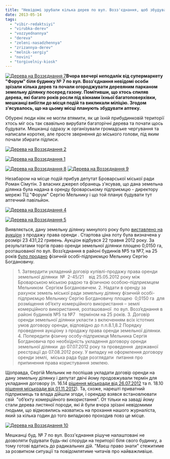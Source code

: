 ```yaml
---
title: "Невідомі зрубали кілька дерев по вул. Возз'єднання, щоб збудувати на їх місці аптеку?"
date: 2013-05-14
tags: 
  - "vibir-redaktsiyi"
  - "virubka-derev"
  - "vozzyednannya"
  - "dereva"
  - "zeleni-nasadzhennya"
  - "zrizannya-derev"
  - "melnik-sergiy"
  - "novini"
  - "torgivelniy-kiosk"
---
```


[![Дерева на Воззєднання 7](https://mpz.brovary.org/wp-content/uploads/2013/05/Dereva-na-Vozzyednannya-7.jpg)](https://mpz.brovary.org/wp-content/uploads/2013/05/Dereva-na-Vozzyednannya-7.jpg)**Вчора ввечері неподалік від супермаркету "Форум" біля будинку № 7 по вул. Возз'єднання невідомі особи зрізали кілька дерев та почали огороджувати деревяним парканом земельну ділянку посеред газону. Помітивши, що хтось спиляв дерева, які багато років росли під вікнами їхньої багатоповерхівки, мешканці вибігли до місця подій та викликали міліцію. Згодом з'ясувалось, що на цьому місці планують збудувати аптеку.**

Обурені люди ніяк не могли втямити, як це їхній прибудинковій території хтось міг ось так свавільно вирубати багаторічні дерева та почати щось будувати. Мешканці одразу ж організували громадське чергування та написали коротке, але просте звернення до міського голови, під яким почали збирати підписи.

[![Дерева на Воззєднання 2](https://mpz.brovary.org/wp-content/uploads/2013/05/Dereva-na-Vozzyednannya-2.jpg)](https://mpz.brovary.org/wp-content/uploads/2013/05/Dereva-na-Vozzyednannya-2.jpg)

[![Дерева на Воззєднання 1](https://mpz.brovary.org/wp-content/uploads/2013/05/Dereva-na-Vozzyednannya-1.jpg)](https://mpz.brovary.org/wp-content/uploads/2013/05/Dereva-na-Vozzyednannya-1.jpg)

[![Дерева на Воззєднання 8](https://mpz.brovary.org/wp-content/uploads/2013/05/Dereva-na-Vozzyednannya-8.jpg)](https://mpz.brovary.org/wp-content/uploads/2013/05/Dereva-na-Vozzyednannya-8.jpg) [![Дерева на Воззєднання 9](https://mpz.brovary.org/wp-content/uploads/2013/05/Dereva-na-Vozzyednannya-9.jpg)](https://mpz.brovary.org/wp-content/uploads/2013/05/Dereva-na-Vozzyednannya-9.jpg)

Незабаром на місце подій прибув депутат Броварської міської ради Роман Сімутін. З власних джерел обранець з'ясував, що дана земельна ділянка була надана в оренду броварському підприємцю - директору мережі ТЦ "Форум" Сергію Мельнику і що той планує будувати тут аптечний павільйон.

[![Дерева на Воззєднання 4](https://mpz.brovary.org/wp-content/uploads/2013/05/Dereva-na-Vozzyednannya-4.jpg)](https://mpz.brovary.org/wp-content/uploads/2013/05/Dereva-na-Vozzyednannya-4.jpg)

[![Дерева на Воззєднання 5](https://mpz.brovary.org/wp-content/uploads/2013/05/Dereva-na-Vozzyednannya-5.jpg)](https://mpz.brovary.org/wp-content/uploads/2013/05/Dereva-na-Vozzyednannya-5.jpg)

Виявляється, дану земельну ділянку минулого року було [виставлено на аукціон](http://docs.pravo-znaty.org.ua/p1264/12.04.2012/592-20-06) з продажу права оренди . Стартова ціна лоту була визначена у розмірі 23 431,22 гривень. Аукціон відбувся 22 травня 2012 року. За результатами торгів право оренди земельної ділянки площею 0,0150 га,  розташованої по вул. Возз’єднання в районі будинків №5 та №7, на 25 років [було продано](http://docs.pravo-znaty.org.ua/p3038/07.06.2012/651-21-06) фізичній особі-підприємцю Мельнику Сергію Богдановичу.

> 1\. Затвердити укладений договір купівлі-продажу права оренди земельної ділянки  №  2-45/21    від 25.05.2012 року між Броварською міською радою та фізичною особою-підприємцем Мельником  Сергієм Богдановичем. 2. Надати в оренду за рахунок земель міської ради земельну ділянку фізичній особі-підприємцю Мельнику Сергію Богдановичу площею  0,0150 га  для розміщення об’єкту комерційного використання – землі комерційного використання, розташованої  по вул. Возз’єднання в районі будинків №5 та №7   терміном на 25 років. 3. Договір оренди земельної ділянки укласти з включенням всіх істотних умов договору оренди, відповідно до п.п.8.1,8.2 Порядку проведення аукціону з продажу права оренди земельної ділянки. 4. Попередити фізичну особу-підприємця Мельника Сергія Богдановича про необхідність укладення договору оренди земельної ділянки  до 07.07.2012 року та проведення  державної реєстрації до 07.08.2012 року. У випадку не оформлення договору оренди землі,  міська рада буде розглядати  питання про припинення права користування землею.

Щоправда, Сергій Мельник не поспішав укладати договір оренди на дану земельну ділянку і депутат двічі йому продовжували термін для укладання договору (п. 16.14 [рішення міськради від 26.07.2012](http://docs.pravo-znaty.org.ua/p3725/26.07.2012/692-22-06) та п. 18.10 [рішення міськради від 01.11.2012](http://docs.pravo-znaty.org.ua/p5716/01.11.2012/753-24-06)). Та, схоже, нарешті приватний підприємець та влада дійшли згоди, і орендар взявся встановлювати свій  "об’єкту комерційного використання". От тільки на заваді йому стали дерева листяної породи, які й були вчора зрізані невідомими людьми, що відмовились назватись на прохання нашого журналіста, який за кілька годин до того випадково проходив повз це місце.

[![Дерева на Воззєднання 10](https://mpz.brovary.org/wp-content/uploads/2013/05/Dereva-na-Vozzyednannya-10.jpg)](https://mpz.brovary.org/wp-content/uploads/2013/05/Dereva-na-Vozzyednannya-10.jpg)

Мешканці буд. № 7 по вул. Возз'єднання рішуче налаштовані не дозволяти будувати будь-які споруди на території біля свого будинку, а тому готові вдатись до радикальних дій. "Маєш право знати" стежитиме за розвитком ситуації та повідомлятиме читачів про найважливіше.
